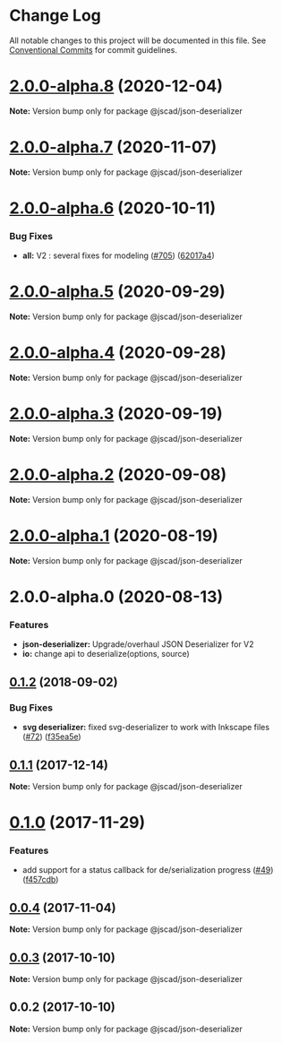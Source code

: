 # Change Log

All notable changes to this project will be documented in this file.
See [Conventional Commits](https://conventionalcommits.org) for commit guidelines.

# [2.0.0-alpha.8](https://github.com/jscad/OpenJSCAD.org/compare/@jscad/json-deserializer@2.0.0-alpha.7...@jscad/json-deserializer@2.0.0-alpha.8) (2020-12-04)

**Note:** Version bump only for package @jscad/json-deserializer





# [2.0.0-alpha.7](https://github.com/jscad/OpenJSCAD.org/compare/@jscad/json-deserializer@2.0.0-alpha.6...@jscad/json-deserializer@2.0.0-alpha.7) (2020-11-07)

**Note:** Version bump only for package @jscad/json-deserializer





# [2.0.0-alpha.6](https://github.com/jscad/OpenJSCAD.org/compare/@jscad/json-deserializer@2.0.0-alpha.5...@jscad/json-deserializer@2.0.0-alpha.6) (2020-10-11)


### Bug Fixes

* **all:** V2 : several fixes for modeling ([#705](https://github.com/jscad/OpenJSCAD.org/issues/705)) ([62017a4](https://github.com/jscad/OpenJSCAD.org/commit/62017a41214169d6e000f1e0c11aaefdd68e1097))





# [2.0.0-alpha.5](https://github.com/jscad/OpenJSCAD.org/compare/@jscad/json-deserializer@2.0.0-alpha.4...@jscad/json-deserializer@2.0.0-alpha.5) (2020-09-29)

**Note:** Version bump only for package @jscad/json-deserializer





# [2.0.0-alpha.4](https://github.com/jscad/OpenJSCAD.org/compare/@jscad/json-deserializer@2.0.0-alpha.3...@jscad/json-deserializer@2.0.0-alpha.4) (2020-09-28)

**Note:** Version bump only for package @jscad/json-deserializer





# [2.0.0-alpha.3](https://github.com/jscad/OpenJSCAD.org/compare/@jscad/json-deserializer@2.0.0-alpha.2...@jscad/json-deserializer@2.0.0-alpha.3) (2020-09-19)

**Note:** Version bump only for package @jscad/json-deserializer





# [2.0.0-alpha.2](https://github.com/jscad/OpenJSCAD.org/compare/@jscad/json-deserializer@2.0.0-alpha.1...@jscad/json-deserializer@2.0.0-alpha.2) (2020-09-08)

**Note:** Version bump only for package @jscad/json-deserializer





# [2.0.0-alpha.1](https://github.com/jscad/OpenJSCAD.org/compare/@jscad/json-deserializer@2.0.0-alpha.0...@jscad/json-deserializer@2.0.0-alpha.1) (2020-08-19)

**Note:** Version bump only for package @jscad/json-deserializer





# 2.0.0-alpha.0 (2020-08-13)

### Features

* **json-deserializer:** Upgrade/overhaul JSON Deserializer for V2
* **io:** change api to deserialize(options, source)





<a name="0.1.2"></a>
## [0.1.2](https://github.com/jscad/io/compare/@jscad/json-deserializer@0.1.1...@jscad/json-deserializer@0.1.2) (2018-09-02)


### Bug Fixes

* **svg deserializer:** fixed svg-deserializer to work with Inkscape files ([#72](https://github.com/jscad/io/issues/72)) ([f35ea5e](https://github.com/jscad/io/commit/f35ea5e))




<a name="0.1.1"></a>
## [0.1.1](https://github.com/jscad/io/compare/@jscad/json-deserializer@0.1.0...@jscad/json-deserializer@0.1.1) (2017-12-14)




**Note:** Version bump only for package @jscad/json-deserializer

<a name="0.1.0"></a>
# [0.1.0](https://github.com/jscad/io/compare/@jscad/json-deserializer@0.0.4...@jscad/json-deserializer@0.1.0) (2017-11-29)


### Features

* add support for a status callback for de/serialization progress ([#49](https://github.com/jscad/io/issues/49)) ([f457cdb](https://github.com/jscad/io/commit/f457cdb))




<a name="0.0.4"></a>
## [0.0.4](https://github.com/jscad/io/compare/@jscad/json-deserializer@0.0.3...@jscad/json-deserializer@0.0.4) (2017-11-04)




**Note:** Version bump only for package @jscad/json-deserializer

<a name="0.0.3"></a>
## [0.0.3](https://github.com/jscad/io/compare/@jscad/json-deserializer@0.0.2...@jscad/json-deserializer@0.0.3) (2017-10-10)




**Note:** Version bump only for package @jscad/json-deserializer

<a name="0.0.2"></a>
## 0.0.2 (2017-10-10)




**Note:** Version bump only for package @jscad/json-deserializer
